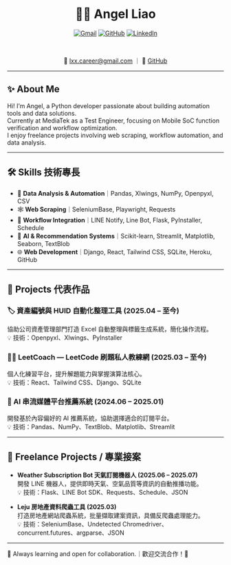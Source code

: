 <div align="center">

# 👩‍💻 Angel Liao

[![Gmail](https://img.shields.io/badge/email-lxx.career@gmail.com-red?style=flat-square&logo=gmail)](mailto:lxx.career@gmail.com)
[![GitHub](https://img.shields.io/badge/GitHub-@liaoxiaoxuan-181717?style=flat-square&logo=github)](https://github.com/liaoxiaoxuan)
[![LinkedIn](https://img.shields.io/badge/LinkedIn-Angel%20Liao-blue?style=flat-square&logo=linkedin)](https://www.linkedin.com/in/your-linkedin/)  
<!-- 上方可加入更多 badge，如 blog、portfolio 等 -->

<br/>

📧 [lxx.career@gmail.com](mailto:lxx.career@gmail.com) ｜ 🔗 [GitHub](https://github.com/liaoxiaoxuan)
<!-- 下方可加 emoji 風格的聯絡資訊，對手機、小螢幕更友善 -->

</div>

---

## ✨ About Me

Hi! I’m Angel, a Python developer passionate about building automation tools and data solutions.  
Currently at MediaTek as a Test Engineer, focusing on Mobile SoC function verification and workflow optimization.  
I enjoy freelance projects involving web scraping, workflow automation, and data analysis.

---

## 🛠️ Skills 技術專長

- 🐼 **Data Analysis & Automation**｜Pandas, Xlwings, NumPy, Openpyxl, CSV  
- 🕸️ **Web Scraping**｜SeleniumBase, Playwright, Requests  
- 🔗 **Workflow Integration**｜LINE Notify, Line Bot, Flask, PyInstaller, Schedule  
- 🤖 **AI & Recommendation Systems**｜Scikit-learn, Streamlit, Matplotlib, Seaborn, TextBlob  
- 🌐 **Web Development**｜Django, React, Tailwind CSS, SQLite, Heroku, GitHub

---

## 🚀 Projects 代表作品

### 🏷️ 資產編號與 HUID 自動化整理工具 (2025.04 – 至今)
協助公司資產管理部門打造 Excel 自動整理與標籤生成系統，簡化操作流程。  
💡 技術：Openpyxl、Xlwings、PyInstaller

### 👨‍💻 LeetCoach — LeetCode 刷題私人教練網 (2025.03 – 至今)
個人化練習平台，提升解題能力與掌握演算法核心。  
💡 技術：React、Tailwind CSS、Django、SQLite

### 🤖 AI 串流媒體平台推薦系統 (2024.06 – 2025.01)
開發基於內容偏好的 AI 推薦系統，協助選擇適合的訂閱平台。  
💡 技術：Pandas、NumPy、TextBlob、Matplotlib、Streamlit

---

## 💼 Freelance Projects / 專業接案

- **Weather Subscription Bot 天氣訂閱機器人 (2025.06 – 2025.07)**  
  開發 LINE 機器人，提供即時天氣、空氣品質等資訊的自動推播功能。  
  💡 技術：Flask、LINE Bot SDK、Requests、Schedule、JSON

- **Leju 房地產資料爬蟲工具 (2025.03)**  
  打造房地產網站爬蟲系統，批量擷取建案資訊，具備反爬蟲處理能力。  
  💡 技術：SeleniumBase、Undetected Chromedriver、concurrent.futures、argparse、JSON

---

🌱 Always learning and open for collaboration.｜歡迎交流合作！🚀
